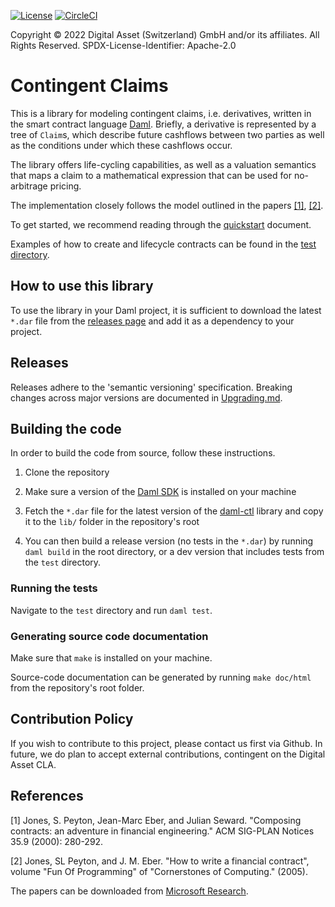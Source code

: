 [![License](https://img.shields.io/badge/License-Apache%202.0-blue.svg)](https://github.com/digital-asset/daml/blob/main/LICENSE)
[![CircleCI](https://circleci.com/gh/digital-asset/contingent-claims.svg?style=shield)](https://circleci.com/gh/digital-asset/contingent-claims)

Copyright © 2022 Digital Asset (Switzerland) GmbH and/or its affiliates. All Rights Reserved. SPDX-License-Identifier: Apache-2.0

# Contingent Claims

This is a library for modeling contingent claims, i.e. derivatives, written in the smart contract language [Daml](https://www.digitalasset.com/developers). Briefly, a derivative is represented by a tree of `Claim`s, which describe future cashflows between two parties as well as the conditions under which these cashflows occur.

The library offers life-cycling capabilities, as well as a valuation semantics that maps a claim to a mathematical expression that can be used for no-arbitrage pricing.

The implementation closely follows the model outlined in the papers [[1]](#1), [[2]](#2).

To get started, we recommend reading through the [quickstart](./QUICKSTART.md) document.

Examples of how to create and lifecycle contracts can be found in the [test directory](./test/daml/Test/FinancialContract.daml).

## How to use this library

To use the library in your Daml project, it is sufficient to download the latest `*.dar` file from the [releases page](https://github.com/digital-asset/contingent-claims/releases/) and add it as a dependency to your project.

## Releases

Releases adhere to the 'semantic versioning' specification. Breaking changes across major versions are documented in [Upgrading.md](./UPGRADING.md).

## Building the code

In order to build the code from source, follow these instructions.

1. Clone the repository

2. Make sure a version of the [Daml SDK](https://docs.daml.com/getting-started/installation.html) is installed on your machine

3. Fetch the `*.dar` file for the latest version of the [daml-ctl](https://github.com/digital-asset/daml-ctl/releases) library and copy it to the `lib/` folder in the repository's root

4. You can then build a release version (no tests in the `*.dar`) by running `daml build` in the root directory, or a dev version that includes tests from the `test` directory.

### Running the tests

Navigate to the `test` directory and run `daml test`.

### Generating source code documentation

Make sure that `make` is installed on your machine.

Source-code documentation can be generated by running `make doc/html` from the repository's root folder.

## Contribution Policy

If you wish to contribute to this project, please contact us first via Github. In future, we do plan to accept external contributions, contingent on the Digital Asset CLA.

## References

<a id="1">[1]</a>
Jones, S. Peyton, Jean-Marc Eber, and Julian Seward.
"Composing contracts: an adventure in financial engineering."
ACM SIG-PLAN Notices 35.9 (2000): 280-292.

<a id="2">[2]</a>
Jones, SL Peyton, and J. M. Eber.
"How to write a financial contract",
volume "Fun Of Programming" of "Cornerstones of Computing." (2005).

The papers can be downloaded from [Microsoft Research](https://www.microsoft.com/en-us/research/publication/composing-contracts-an-adventure-in-financial-engineering/).
